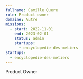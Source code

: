 ```yaml
---
fullname: Camille Quere
role: Product owner
domaine: Autre
missions:
  - start: 2022-11-01
    end: 2023-02-01
    status: admin
    startups:
      - encyclopedie-des-metiers
startups:
  - encyclopedie-des-metiers
---
```

Product Owner